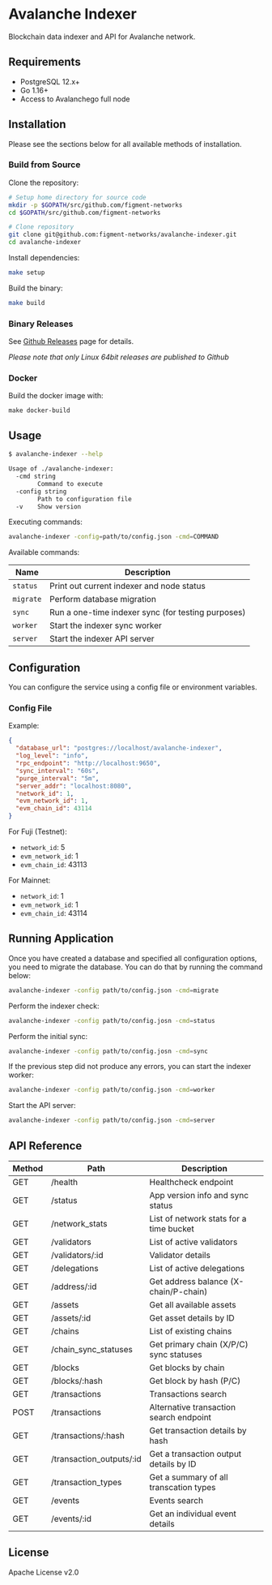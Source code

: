 # Avalanche Indexer

Blockchain data indexer and API for Avalanche network.

## Requirements

- PostgreSQL 12.x+
- Go 1.16+
- Access to Avalanchego full node

## Installation

Please see the sections below for all available methods of installation.

### Build from Source

Clone the repository:

```bash
# Setup home directory for source code
mkdir -p $GOPATH/src/github.com/figment-networks
cd $GOPATH/src/github.com/figment-networks

# Clone repository
git clone git@github.com:figment-networks/avalanche-indexer.git
cd avalanche-indexer
```

Install dependencies:

```bash
make setup
```

Build the binary:

```bash
make build
```

### Binary Releases

See [Github Releases](https://github.com/figment-networks/avalanche-indexer/releases) page for details.

*Please note that only Linux 64bit releases are published to Github*

### Docker

Build the docker image with:

```
make docker-build
```

## Usage

```bash
$ avalanche-indexer --help

Usage of ./avalanche-indexer:
  -cmd string
    	Command to execute
  -config string
    	Path to configuration file
  -v	Show version
```

Executing commands:

```bash
avalanche-indexer -config=path/to/config.json -cmd=COMMAND
```

Available commands:

| Name      | Description
|-----------|-----------------------------------------------------
| `status`  | Print out current indexer and node status
| `migrate` | Perform database migration
| `sync`    | Run a one-time indexer sync (for testing purposes)
| `worker`  | Start the indexer sync worker
| `server`  | Start the indexer API server

## Configuration

You can configure the service using a config file or environment variables.

### Config File

Example:

```json
{
  "database_url": "postgres://localhost/avalanche-indexer",
  "log_level": "info",
  "rpc_endpoint": "http://localhost:9650",
  "sync_interval": "60s",
  "purge_interval": "5m",
  "server_addr": "localhost:8080",
  "network_id": 1,
  "evm_network_id": 1,
  "evm_chain_id": 43114
}
```

For Fuji (Testnet):

- `network_id`: 5
- `evm_network_id`: 1
- `evm_chain_id`: 43113

For Mainnet:

- `network_id`: 1
- `evm_network_id`: 1
- `evm_chain_id`: 43114

## Running Application

Once you have created a database and specified all configuration options, you
need to migrate the database. You can do that by running the command below:

```bash
avalanche-indexer -config path/to/config.json -cmd=migrate
```

Perform the indexer check:

```bash
avalanche-indexer -config path/to/config.josn -cmd=status
```

Perform the initial sync:

```bash
avalanche-indexer -config path/to/config.josn -cmd=sync
```

If the previous step did not produce any errors, you can start the indexer worker:

```bash
avalanche-indexer -config path/to/config.json -cmd=worker
```

Start the API server:

```bash
avalanche-indexer -config path/to/config.json -cmd=server
```

## API Reference

| Method | Path                            | Description
|--------|---------------------------------|------------------------------------
| GET    | /health                         | Healthcheck endpoint
| GET    | /status                         | App version info and sync status
| GET    | /network_stats                  | List of network stats for a time bucket
| GET    | /validators                     | List of active validators
| GET    | /validators/:id                 | Validator details
| GET    | /delegations                    | List of active delegations
| GET    | /address/:id                    | Get address balance (X-chain/P-chain)
| GET    | /assets                         | Get all available assets
| GET    | /assets/:id                     | Get asset details by ID
| GET    | /chains                         | List of existing chains
| GET    | /chain_sync_statuses            | Get primary chain (X/P/C) sync statuses
| GET    | /blocks                         | Get blocks by chain
| GET    | /blocks/:hash                   | Get block by hash (P/C)
| GET    | /transactions                   | Transactions search
| POST   | /transactions                   | Alternative transaction search endpoint
| GET    | /transactions/:hash             | Get transaction details by hash
| GET    | /transaction_outputs/:id        | Get a transaction output details by ID
| GET    | /transaction_types              | Get a summary of all transcation types
| GET    | /events                         | Events search
| GET    | /events/:id                     | Get an individual event details

## License

Apache License v2.0
